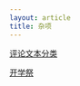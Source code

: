 ```yaml
---
layout: article
title: 杂项
---
```

[评论文本分类](https://qiuuu1504.github.io/2024/07/06/%E8%AF%84%E8%AE%BA%E6%96%87%E6%9C%AC%E5%88%86%E7%B1%BB.html)

[开学祭](https://qiuuu1504.github.io/2024/09/13/%E5%BC%80%E5%AD%A6%E7%A5%AD.html)